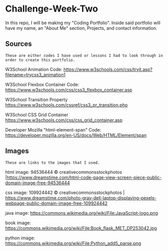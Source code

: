 # Challenge-Week-Two
In this repo, I will be making my "Coding Portfolio". Inside said portfolio will have my name, an "About Me" section, Projects, and contact information.
## Sources
    These are either codes I have used or lessons I had to look through in order to create this portfolio.
W3School Animation Code: https://www.w3schools.com/css/tryit.asp?filename=trycss3_animation1


W3School Flexbox Container Code: https://www.w3schools.com/css/css3_flexbox_container.asp

W3School Transition Property https://www.w3schools.com/cssref/css3_pr_transition.php

W3School CSS Grid Container https://www.w3schools.com/css/css_grid_container.asp 

Developer Mozilla "html-element-span" Code: https://developer.mozilla.org/en-US/docs/Web/HTML/Element/span

## Images
    These are links to the images that I used.
html image: 94536444 © creativecommonsstockphotos |https://www.dreamstime.com/html-code-page-view-screen-piece-public-domain-image-free-94536444 

css image: 109924442 © creativecommonsstockphotos | https://www.dreamstime.com/photo-gray-dell-laptop-displaying-pexels-webpage-public-domain-image-free-109924442 

java image: https://commons.wikimedia.org/wiki/File:JavaScript-logo.png 

book image: https://commons.wikimedia.org/wiki/File:Book_flask_MET_DP253042.jpg

python image: https://commons.wikimedia.org/wiki/File:Python_add5_parse.png
